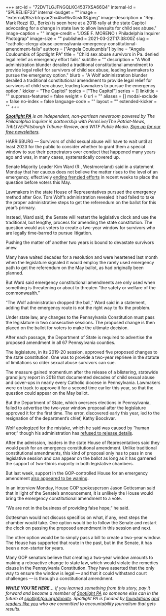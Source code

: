 +++
arc-id = "72DVTLGJFNGQLKC4537XSA66Q4"
internal-id = "SPLRELIEF23"
internal-budget = ""
image = "external/85zrbfrqvar2hx45v9bv0csk38.jpeg"
image-description = "Rep. Mark Rozzi (D., Berks) is seen here at a 2018 rally at the state Capitol advocating for a change in state law to allow lawsuits for child sex abuse."
image-caption = ""
image-credit = "JOSE F. MORENO / Philadelphia Inquirer Photograp"
image-size = ""
published = 2021-03-22T17:38:00Z
slug = "catholic-clergy-abuse-pennsylvania-emergency-constitutional-amendment-fails"
authors = ["Angela Couloumbis"]
byline = "Angela Couloumbis of Spotlight PA"
title = "Child sex abuse survivors in Pa. denied legal relief as emergency effort fails"
subtitle = ""
description = "A Wolf administration blunder derailed a traditional constitutional amendment to provide legal relief for survivors of child sex abuse, leading lawmakers to pursue the emergency option."
blurb = "A Wolf administration blunder derailed a traditional constitutional amendment to provide legal relief for survivors of child sex abuse, leading lawmakers to pursue the emergency option."
kicker = "The Capitol"
topics = ["The Capitol"]
series = []
linktitle = ""
suppress-featured = false
weight = 0
url = ""
aliases = []
modal-exclude = false
no-index = false
language-code = ""
layout = ""
extended-kicker = ""
+++

<a href="https://www.spotlightpa.org/"><i><b>Spotlight PA</b></i></a><i> is an independent, non-partisan newsroom powered by The Philadelphia Inquirer in partnership with PennLive/The Patriot-News, TribLIVE/Pittsburgh Tribune-Review, and WITF Public Media. </i><a href="https://www.spotlightpa.org/newsletters"><i>Sign up for our free newsletters</i></a><i>.</i>

HARRISBURG — Survivors of child sexual abuse will have to wait until at least 2023 for the public to consider whether to grant them a special window to sue their perpetrators over conduct that happened many years ago and was, in many cases, systematically covered up.

Senate Majority Leader Kim Ward (R., Westmoreland) said in a statement Monday that her caucus does not believe the matter rises to the level of an emergency, effectively <a href="https://www.spotlightpa.org/news/2021/02/pennsylvania-clergy-abuse-victims-emergency-constitutional-amendment/">ending frenzied efforts</a> in recent weeks to place the question before voters this May.

Lawmakers in the state House of Representatives pursued the emergency method after Gov. Tom Wolf’s administration revealed it had failed to take the proper administrative steps to get the referendum on the ballot for this year’s primary.

<script src="https://www.spotlightpa.org/embed.js" async></script><div data-spl-embed-version="1" data-spl-src="https://www.spotlightpa.org/embeds/newsletter/"></div>

Instead, Ward said, the Senate will restart the legislative clock and use the traditional, but lengthy, process for amending the state constitution. The question would ask voters to create a two-year window for survivors who are legally time-barred to pursue litigation.

Pushing the matter off another two years is bound to devastate survivors anew.

Many have waited decades for a resolution and were heartened last month when the legislature signaled it would employ the rarely used emergency path to get the referendum on the May ballot, as had originally been planned.

But Ward said emergency constitutional amendments are only used when something is threatening or about to threaten “the safety or welfare of the commonwealth.”

“The Wolf administration dropped the ball,” Ward said in a statement, adding that the emergency route is not the right way to fix the problem.

Under state law, any changes to the Pennsylvania Constitution must pass the legislature in two consecutive sessions. The proposed change is then placed on the ballot for voters to make the ultimate decision.

After each passage, the Department of State is required to advertise the proposed amendment in all 67 Pennsylvania counties.

The legislature, in its 2019-20 session, approved five proposed changes to the state constitution. One was to provide a two-year reprieve in the statute of limitations so older sexual abuse survivors can sue.

The measure gained momentium after the release of a blistering, statewide grand jury report in 2018 that documented decades of child sexual abuse and cover-ups in nearly every Catholic diocese in Pennsylvania. Lawmakers were on track to approve it for a second time earlier this year, so that the question could appear on the May ballot.

But the Department of State, which oversees elections in Pennsylvania, failed to advertise the two-year window proposal after the legislature approved it for the first time. The error, discovered early this year, led to the resignation of the department’s chief, Kathy Boockvar.

Wolf apologized for the mistake, which he said was caused by “human error,” though his administration has <a href="https://www.spotlightpa.org/news/2021/02/pennsylvania-clergy-abuse-survivors-constitutional-amendment-wolf-administration/">refused to release details</a>.

After the admission, leaders in the state House of Representatives said they would push for an emergency constitutional amendment. Unlike traditional constitutional amendments, this kind of proposal only has to pass in one legislative session and can appear on the ballot as long as it has garnered the support of two-thirds majority in both legislative chambers.

But last week, support in the GOP-controlled House for an emergency amendment <a href="https://www.spotlightpa.org/news/2021/03/pennsylvania-clergy-abuse-emergency-amendment-legislature/">also appeared to be waning</a>.

In an interview Monday, House GOP spokesperson Jason Gottesman said that in light of the Senate’s announcement, it is unlikely the House would bring the emergency constitutional amendment to a vote.

<script src="https://www.spotlightpa.org/embed.js" async></script><div data-spl-embed-version="1" data-spl-src="https://www.spotlightpa.org/embeds/donate/?teaser_text=If%20you%20learned%20something%20from%20this%20report%2C%20pay%20it%20forward%20and%20become%20a%20member%20of%20Spotlight%20PA%20so%20someone%20else%20can%20in%20the%20future.&cta_text=CLICK%20TO%20CONTRIBUTE&eyebrow_text=WHILE%20YOU'RE%20HERE..."></div>

“We are not in the business of providing false hope,” he said.

Gottesman would not discuss specifics on what, if any, next steps the chamber would take. One option would be to follow the Senate and restart the clock on passing the proposed amendment in this session and next.

The other option would be to simply pass a bill to create a two-year window. The House has supported that route in the past, but in the Senate, it has been a non-starter for years.

Many GOP senators believe that creating a two-year window amounts to making a retroactive change to state law, which would violate the remedies clause in the Pennsylvania Constitution. They have asserted that the only way to ensure the window is legal — and that it could withstand court challenges — is through a constitutional amendment.

<i><b>WHILE YOU’RE HERE...</b></i><i> If you learned something from this story, pay it forward and become a member of </i><a href="https://www.spotlightpa.org/"><i>Spotlight PA</i></a><i> so someone else can in the future at </i><a href="http://spotlightpa.org/donate"><i>spotlightpa.org/donate</i></a><i>. Spotlight PA is funded by</i><a href="https://www.spotlightpa.org/support"><i> foundations</i></a><i> </i><a href="https://www.spotlightpa.org/support"><i>and readers like you</i></a><i> who are committed to accountability journalism that gets results.</i>
